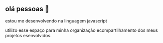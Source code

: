 ## olá pessoas 👋

estou me desenvolvendo na linguagem javascript

utilizo esse espaço para minha organização ecompartilhamento dos meus projetos esenvolvidos 
